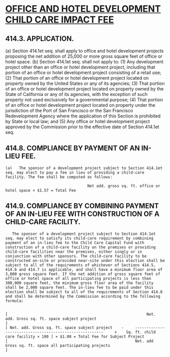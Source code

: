 # [OFFICE AND HOTEL DEVELOPMENT CHILD CARE IMPACT FEE](http://library.amlegal.com/nxt/gateway.dll/California/planning/article4developmentimpactfeesandprojectr?f=templates$fn=default.htm$3.0$vid=amlegal:sanfrancisco_ca$anc=JD_414A.4)

## 414.3.  APPLICATION.
   (a)   Section 414.1et seq. shall apply to office and hotel development projects proposing the net addition of 25,000 or more gross square feet of office or hotel space.
   (b)   Section 414.1et seq. shall not apply to:
      (1)   Any development project other than an office or hotel development project, including that portion of an office or hotel development project consisting of a retail use;
      (2)   That portion of an office or hotel development project located on property owned by the United States or any of its agencies;
      (3)   That portion of an office or hotel development project located on property owned by the State of California or any of its agencies, with the exception of such property not used exclusively for a governmental purpose;
      (4)   That portion of an office or hotel development project located on property under the jurisdiction of the Port of San Francisco or the San Francisco Redevelopment Agency where the application of this Section is prohibited by State or local law; and
      (5)   Any office or hotel development project approved by the Commission prior to the effective date of Section 414.1et seq.

## 414.8.  COMPLIANCE BY PAYMENT OF AN IN-LIEU FEE.

    (a)   The sponsor of a development project subject to Section 414.1et seq. may elect to pay a fee in lieu of providing a child-care facility. The fee shall be computed as follows:

                                        Net add. gross sq. ft. office or hotel space × $1.57 = Total Fee


## 414.9.  COMPLIANCE BY COMBINING PAYMENT OF AN IN-LIEU FEE WITH CONSTRUCTION OF A CHILD-CARE FACILITY.
       The sponsor of a development project subject to Section 414.1et seq. may elect to satisfy its child-care requirement by combining payment of an in-lieu fee to the Child Care Capital Fund with construction of a child-care facility on the premises or providing child-care facilities near the premises, either singly or in conjunction with other sponsors. The child-care facility to be constructed on-site or provided near-site under this election shall be subject to all of the requirements of whichever of Sections 414.5, 414.6 and 414.7 is applicable, and shall have a minimum floor area of 3,000 gross square feet. If the net addition of gross square feet of office or hotel space of all participating projects is less than 300,000 square feet, the minimum gross floor area of the facility shall be 2,000 square feet. The in-lieu fee to be paid under this election shall be subject to all of the requirements of Section 414.8 and shall be determined by the Commission according to the following formula:


    [                                                             Net. add. Gross sq. ft. space subject project                                                  ]
    [ Net. add. Gross sq. ft. space subject project    -     --------------------------------------------------------     ×    Sq. ft. child care facility × 100 ] × $1.00 = Total Fee for Subject Project
    [                                                        Net. add Gross sq. ft. space all participating projects                                             ]

